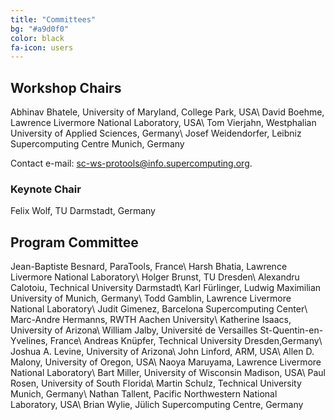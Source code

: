 ```yaml
---
title: "Committees"
bg: "#a9d0f0"
color: black
fa-icon: users
---
```


## Workshop Chairs

Abhinav Bhatele, University of Maryland, College Park, USA\\
David Boehme, Lawrence Livermore National Laboratory, USA\\
Tom Vierjahn, Westphalian University of Applied Sciences, Germany\\
Josef Weidendorfer, Leibniz Supercomputing Centre Munich, Germany

Contact e-mail: <a href="mailto:sc-ws-protools@info.supercomputing.org">sc-ws-protools@info.supercomputing.org</a>.

### Keynote Chair

Felix Wolf, TU Darmstadt, Germany


## Program Committee

Jean-Baptiste Besnard, ParaTools, France\\
Harsh Bhatia, Lawrence Livermore National Laboratory\\
Holger Brunst, TU Dresden\\
Alexandru Calotoiu, Technical University Darmstadt\\
Karl Fürlinger, Ludwig Maximilian University of Munich, Germany\\
Todd Gamblin, Lawrence Livermore National Laboratory\\
Judit Gimenez, Barcelona Supercomputing Center\\
Marc-Andre Hermanns, RWTH Aachen University\\
Katherine Isaacs, University of Arizona\\
William Jalby, Université de Versailles St-Quentin-en-Yvelines, France\\
Andreas Knüpfer, Technical University Dresden,Germany\\
Joshua A. Levine, University of Arizona\\
John Linford, ARM, USA\\
Allen D. Malony, University of Oregon, USA\\
Naoya Maruyama, Lawrence Livermore National Laboratory\\
Bart Miller, University of Wisconsin Madison, USA\\
Paul Rosen, University of South Florida\\
Martin Schulz, Technical University Munich, Germany\\
Nathan Tallent, Pacific Northwestern National Laboratory, USA\\
Brian Wylie, Jülich Supercomputing Centre, Germany 

